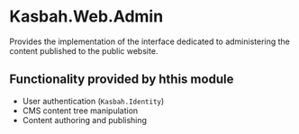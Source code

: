 # Kasbah.Web.Admin

Provides the implementation of the interface dedicated to administering the content published to the public website.

## Functionality provided by hthis module

 * User authentication (`Kasbah.Identity`)
 * CMS content tree manipulation
 * Content authoring and publishing
